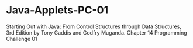 # Java-Applets-PC-01
Starting Out with Java: From Control Structures through Data Structures, 3rd Edition by Tony Gaddis and Godfry Muganda.  Chapter 14 Programming Challenge 01
